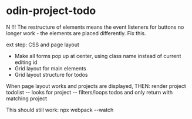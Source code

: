 # odin-project-todo

N
!!! The restructure of elements means the event listeners for buttons
no longer work - the elements are placed differently. Fix this.

ext step: CSS and page layout

- Make all forms pop up at center, using class name instead of current editing id
- Grid layout for main elements
- Grid layout structure for todos




When page layout works and projects are displayed, THEN: 
render project todolist -- looks for project -- filters/loops todos and only return with matching project



This should still work: 
npx webpack --watch





